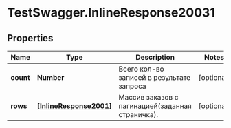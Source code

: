 # TestSwagger.InlineResponse20031

## Properties

Name | Type | Description | Notes
------------ | ------------- | ------------- | -------------
**count** | **Number** | Всего кол-во записей в результате запроса | [optional] 
**rows** | [**[InlineResponse2001]**](InlineResponse2001.md) | Массив заказов c пагинацией(заданная страничка). | [optional] 


